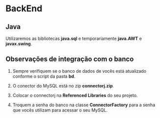 # BackEnd

## Java

Utilizaremos as bibliotecas **java.sql** e temporariamente **java.AWT** e **javax.swing**.

## Observações de integração com o banco

1. Sempre verifiquem se o banco de dados de vocês está atualizado conforme o script da pasta **bd**. 

1. O conector do MySQL está no zip **connectorj.zip**.

1. Colocar o connectorj na **Referenced Libraries** do seu projeto.

1. Troquem a senha do banco na classe **ConnectorFactory** para a senha que vocẽs utilizam para acessar o seu MySQL.

